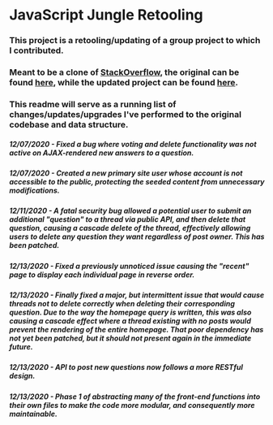 # JavaScript Jungle Retooling

### This project is a retooling/updating of a group project to which I contributed.
### Meant to be a clone of [StackOverflow](https://www.stackoverflow.com), the original can be found [here](http://javascriptjungle.herokuapp.com), while the updated project can be found [here](http://jsjredux.herokuapp.com).

### This readme will serve as a running list of changes/updates/upgrades I've performed to the original codebase and data structure.

##### 12/07/2020 - Fixed a bug where voting and delete functionality was not active on AJAX-rendered new answers to a question.
##### 12/07/2020 - Created a new primary site user whose account is not accessible to the public, protecting the seeded content from unnecessary modifications.
##### 12/11/2020 - A fatal security bug allowed a potential user to submit an additional "question" to a thread via public API, and then delete that question, causing a cascade delete of the thread, effectively allowing users to delete any question they want regardless of post owner. This has been patched.
##### 12/13/2020 - Fixed a previously unnoticed issue causing the "recent" page to display each individual page in reverse order.
##### 12/13/2020 - Finally fixed a major, but intermittent issue that would cause threads not to delete correctly when deleting their corresponding question. Due to the way the homepage query is written, this was also causing a cascade effect where a thread existing with no posts would prevent the rendering of the entire homepage. That poor dependency has not yet been patched, but it should not present again in the immediate future.
##### 12/13/2020 - API to post new questions now follows a more RESTful design.
##### 12/13/2020 - Phase 1 of abstracting many of the front-end functions into their own files to make the code more modular, and consequently more maintainable.